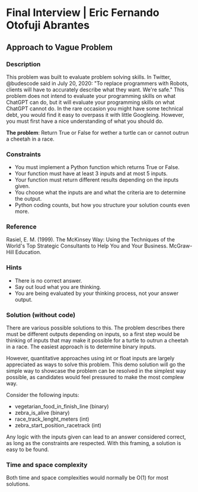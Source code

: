 # Final Interview | Eric Fernando Otofuji Abrantes

## Approach to Vague Problem

### Description
This problem was built to evaluate problem solving skills. In Twitter, @budescode said in July 20, 2020: "To replace programmers with Robots, clients will have to accurately describe what they want. We're safe." This problem does not intend to evaluate your programming skills on what ChatGPT can do, but it will evaluate your programming skills on what ChatGPT cannot do. In the rare occasion you might have some technical debt, you would find it easy to overpass it with little Googleing. However, you must first have a nice understanding of what you should do. 

**The problem**: Return True or False for wether a turtle can or cannot outrun a cheetah in a race.

### Constraints
* You must implement a Python function which returns True or False.
* Your function must have at least 3 inputs and at most 5 inputs.
* Your function must return different results depending on the inputs given.
* You choose what the inputs are and what the criteria are to determine the output.
* Python coding counts, but how you structure your solution counts even more.

### Reference
Rasiel, E. M. (1999). The McKinsey Way: Using the Techniques of the World's Top Strategic Consultants to Help You and Your Business. McGraw-Hill Education.

### Hints
* There is no correct answer.
* Say out loud what you are thinking.
* You are being evaluated by your thinking process, not your answer output.

### Solution (without code)
There are various possible solutions to this. The problem describes there must be different outputs depending on inputs, so a first step would be thinking of inputs that may make it possible for a turtle to outrun a cheetah in a race. The easiest approach is to determine binary inputs. 

However, quantitative approaches using int or float inputs are largely appreciated as ways to solve this problem. This demo solution will go the simple way to showcase the problem can be resolved in the simplest way possible, as candidates would feel pressured to make the most complew way. 

Consider the following inputs:
* vegetarian_food_in_finish_line (binary) 
* zebra_is_alive (binary)
* race_track_lenght_meters (int)
* zebra_start_position_racetrack (int)

Any logic with the inputs given can lead to an answer considered correct, as long as the constraints are respected. With this framing, a solution is easy to be found.

### Time and space complexity
Both time and space complexities would normally be O(1) for most solutions.